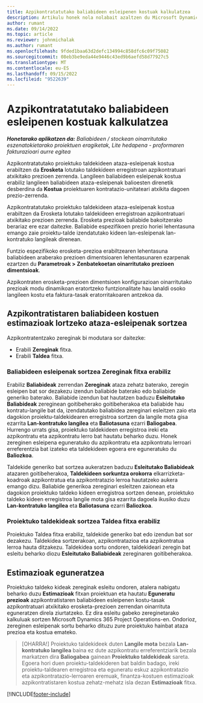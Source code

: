 ```yaml
---
title: Azpikontratatutako baliabideen esleipenen kostuak kalkulatzea
description: Artikulu honek nola nolabait azaltzen du Microsoft Dynamics 365 Project Operations azpikontratatutako baliabideen esleipenen kostuen estimazioa kalkulatzen du.
author: rumant
ms.date: 09/14/2022
ms.topic: article
ms.reviewer: johnmichalak
ms.author: rumant
ms.openlocfilehash: 9fded1baa63d2defc134994c858dfc6c09f75082
ms.sourcegitcommit: 08eb3be9eda44e9446c43ed9b6aefd58d77927c5
ms.translationtype: MT
ms.contentlocale: eu-ES
ms.lasthandoff: 09/15/2022
ms.locfileid: "9522639"
---
```

# <a name="cost-estimation-of-subcontracted-resource-assignments"></a>Azpikontratatutako baliabideen esleipenen kostuak kalkulatzea

_**Honetarako aplikatzen da:** Baliabideen / stockean oinarritutako eszenatokietarako proiektuen eragiketak, Lite hedapena - proformaren fakturazioari aurre egitea_

Azpikontratatutako proiektuko taldekideen ataza-esleipenak kostua erabiltzen da **Erosketa** lotutako taldekideen erregistroan azpikontratuari atxikitako prezioen zerrenda. Langileen baliabideen esleipenak kostua erabiliz langileen baliabideen ataza-esleipenak balioesten direnetik desberdina da **Kostua** proiektuaren kontratazio-unitateari atxikita dagoen prezio-zerrenda. 

Azpikontratatutako proiektuko taldekideen ataza-esleipenak kostua erabiltzen da Erosketa lotutako taldekideen erregistroan azpikontratuari atxikitako prezioen zerrenda. Erosketa prezioak baliabide bakoitzerako berariaz ere ezar daitezke. Baliabide espezifikoen prezio horiei lehentasuna emango zaie proiektu-talde izendatutako kideen lan-esleipenak lan-kontratuko langileak direnean. 

Funtzio espezifikoko erosketa-prezioa erabiltzearen lehentasuna baliabideen araberako prezioen dimentsioaren lehentasunaren ezarpenak ezartzen du **Parametroak > Zenbatekoetan oinarritutako prezioen dimentsioak**.

Azpikontraten erosketa-prezioen dimentsioen konfigurazioan oinarritutako prezioak modu dinamikoan eratortzeko funtzionalitate hau lanaldi osoko langileen kostu eta faktura-tasak eratorritakoaren antzekoa da. 

## <a name="creating-task-assignments-for-getting-cost-estimates-of-subcontractor-resources"></a>Azpikontratistaren baliabideen kostuen estimazioak lortzeko ataza-esleipenak sortzea

Azpikontratentzako zereginak bi modutara sor daitezke: 
- Erabili **Zereginak** fitxa.
- Erabili **Taldea** fitxa.

### <a name="creating-resources-assignments-using-the-tasks-tab"></a>Baliabideen esleipenak sortzea Zereginak fitxa erabiliz
Erabiliz **Baliabideak** zerrendan **Zereginak** ataza zehatz baterako, zeregin esleipen bat sor dezakezu izendun baliabide baterako edo baliabide generiko baterako. Baliabide izendun bat hautatzen baduzu **Esleitutako Baliabideak** zereginean goitibeherako goitibeherakoa eta baliabide hau kontratu-langile bat da, izendatutako baliabidea zereginari esleitzen zaio eta dagokion proiektu-taldekidearen erregistroa sortzen da langile mota gisa ezarrita **Lan-kontratuko langilea** eta **Baliotasuna** ezarri **Baliogabea**. Hurrengo urrats gisa, proiektuko taldekideen erregistroa ireki eta azpikontratu eta azpikontratu lerro bat hautatu beharko duzu. Honek zereginen esleipena eguneratuko du azpikontratu eta azpikontratu lerroari erreferentzia bat izateko eta taldekideen egoera ere eguneratuko du **Baliozkoa**.

Taldekide generiko bat sortzea aukeratzen baduzu **Esleitutako Baliabideak** atazaren goitibeherakoa, **Taldekideen sorkuntza orokorra** elkarrizketa-koadroak azpikontratua eta azpikontratazio lerroa hautatzeko aukera emango dizu. Baliabide generikoa zereginari esleitzen zaionean eta dagokion proiektuko taldeko kideen erregistroa sortzen denean, proiektuko taldeko kideen erregistroa langile mota gisa ezarrita dagoela ikusiko duzu **Lan-kontratuko langilea** eta **Baliotasuna** ezarri **Baliozkoa**.

### <a name="creating-project-team-members-using-the-team-tab"></a>Proiektuko taldekideak sortzea Taldea fitxa erabiliz
Proiektuko Taldea fitxa erabiliz, taldekide generiko bat edo izendun bat sor dezakezu. Taldekidea sortzerakoan, azpikontratazioa eta azpikontratua lerroa hauta ditzakezu. Taldekidea sortu ondoren, taldekideari zeregin bat esleitu beharko diozu **Esleitutako Baliabideak** zereginaren goitibeherakoa. 

## <a name="updating-estimates"></a>Estimazioak eguneratzea
Proiektuko taldeko kideak zereginak esleitu ondoren, atalera nabigatu beharko duzu **Estimazioak** fitxan proiektuan eta hautatu **Eguneratu prezioak** azpikontratistaren baliabideen esleipenen kostu-tasak azpikontratuari atxikitako erosketa-prezioen zerrendan oinarrituta eguneratzen direla ziurtatzeko. Ez dira esleitu gabeko zereginetarako kalkuluak sortzen Microsoft Dynamics 365 Project Operations-en. Ondorioz, zereginen esleipenak sortu beharko dituzu zure proiektuko hainbat ataza prezioa eta kostua emateko. 

> [OHARRA!] Proiektuko taldekideek duten **Langile mota** bezala **Lan-kontratuko langilea** baina ez dute azpikontratu erreferentziarik bezala markatzen dira **Baliogabea** gainean **Proiektuko taldekideak** sareta. Egoera hori duen proiektu-taldekideren bat baldin badago, ireki proiektu-taldearen erregistroa eta eguneratu eskuz azpikontratazio eta azpikontratazio-lerroaren eremuak, finantza-kostuen estimazioak azpikontratistaren kostua zehatz-mehatz isla dezan **Estimazioak** fitxa. 


[!INCLUDE[footer-include](../../includes/footer-banner.md)]
